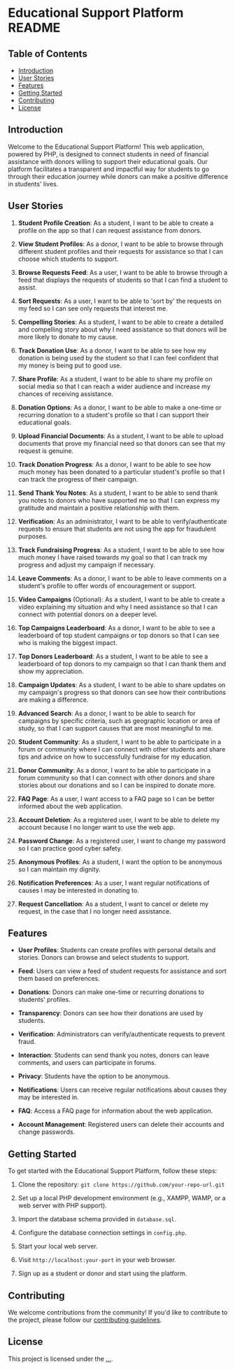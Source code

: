 # Educational Support Platform README

## Table of Contents

- [Introduction](#introduction)
- [User Stories](#user-stories)
- [Features](#features)
- [Getting Started](#getting-started)
- [Contributing](#contributing)
- [License](#license)

## Introduction

Welcome to the Educational Support Platform! This web application, powered by PHP, is designed to connect students in need of financial assistance with donors willing to support their educational goals. Our platform facilitates a transparent and impactful way for students to go through their education journey while donors can make a positive difference in students' lives.

## User Stories

1. **Student Profile Creation**: As a student, I want to be able to create a profile on the app so that I can request assistance from donors.

2. **View Student Profiles**: As a donor, I want to be able to browse through different student profiles and their requests for assistance so that I can choose which students to support.

3. **Browse Requests Feed**: As a user, I want to be able to browse through a feed that displays the requests of students so that I can find a student to assist.

4. **Sort Requests**: As a user, I want to be able to 'sort by' the requests on my feed so I can see only requests that interest me.

5. **Compelling Stories**: As a student, I want to be able to create a detailed and compelling story about why I need assistance so that donors will be more likely to donate to my cause.

6. **Track Donation Use**: As a donor, I want to be able to see how my donation is being used by the student so that I can feel confident that my money is being put to good use.

7. **Share Profile**: As a student, I want to be able to share my profile on social media so that I can reach a wider audience and increase my chances of receiving assistance.

8. **Donation Options**: As a donor, I want to be able to make a one-time or recurring donation to a student's profile so that I can support their educational goals.

9. **Upload Financial Documents**: As a student, I want to be able to upload documents that prove my financial need so that donors can see that my request is genuine.

10. **Track Donation Progress**: As a donor, I want to be able to see how much money has been donated to a particular student's profile so that I can track the progress of their campaign.

11. **Send Thank You Notes**: As a student, I want to be able to send thank you notes to donors who have supported me so that I can express my gratitude and maintain a positive relationship with them.

12. **Verification**: As an administrator, I want to be able to verify/authenticate requests to ensure that students are not using the app for fraudulent purposes.

13. **Track Fundraising Progress**: As a student, I want to be able to see how much money I have raised towards my goal so that I can track my progress and adjust my campaign if necessary.

14. **Leave Comments**: As a donor, I want to be able to leave comments on a student's profile to offer words of encouragement or support.

15. **Video Campaigns** (Optional): As a student, I want to be able to create a video explaining my situation and why I need assistance so that I can connect with potential donors on a deeper level.

16. **Top Campaigns Leaderboard**: As a donor, I want to be able to see a leaderboard of top student campaigns or top donors so that I can see who is making the biggest impact.

17. **Top Donors Leaderboard**: As a student, I want to be able to see a leaderboard of top donors to my campaign so that I can thank them and show my appreciation.

18. **Campaign Updates**: As a student, I want to be able to share updates on my campaign's progress so that donors can see how their contributions are making a difference.

19. **Advanced Search**: As a donor, I want to be able to search for campaigns by specific criteria, such as geographic location or area of study, so that I can support causes that are most meaningful to me.

20. **Student Community**: As a student, I want to be able to participate in a forum or community where I can connect with other students and share tips and advice on how to successfully fundraise for my education.

21. **Donor Community**: As a donor, I want to be able to participate in a forum community so that I can connect with other donors and share stories about our donations and so I can be inspired to donate more.

22. **FAQ Page**: As a user, I want access to a FAQ page so I can be better informed about the web application.

23. **Account Deletion**: As a registered user, I want to be able to delete my account because I no longer want to use the web app.

24. **Password Change**: As a registered user, I want to change my password so I can practice good cyber safety.

25. **Anonymous Profiles**: As a student, I want the option to be anonymous so I can maintain my dignity.

26. **Notification Preferences**: As a user, I want regular notifications of causes I may be interested in donating to.

27. **Request Cancellation**: As a student, I want to cancel or delete my request, in the case that I no longer need assistance.

## Features

- **User Profiles**: Students can create profiles with personal details and stories. Donors can browse and select students to support.

- **Feed**: Users can view a feed of student requests for assistance and sort them based on preferences.

- **Donations**: Donors can make one-time or recurring donations to students' profiles.

- **Transparency**: Donors can see how their donations are used by students.

- **Verification**: Administrators can verify/authenticate requests to prevent fraud.

- **Interaction**: Students can send thank you notes, donors can leave comments, and users can participate in forums.

- **Privacy**: Students have the option to be anonymous.

- **Notifications**: Users can receive regular notifications about causes they may be interested in.

- **FAQ**: Access a FAQ page for information about the web application.

- **Account Management**: Registered users can delete their accounts and change passwords.

## Getting Started

To get started with the Educational Support Platform, follow these steps:

1. Clone the repository: `git clone https://github.com/your-repo-url.git`

2. Set up a local PHP development environment (e.g., XAMPP, WAMP, or a web server with PHP support).

3. Import the database schema provided in `database.sql`.

4. Configure the database connection settings in `config.php`.

5. Start your local web server.

6. Visit `http://localhost:your-port` in your web browser.

7. Sign up as a student or donor and start using the platform.

## Contributing

We welcome contributions from the community! If you'd like to contribute to the project, please follow our [contributing guidelines](CONTRIBUTING.md).

## License

This project is licensed under the [...](LICENSE).
